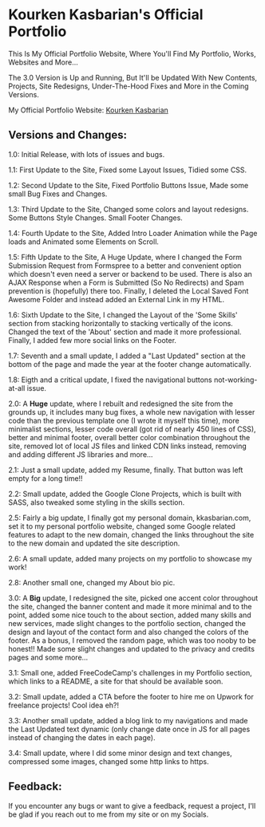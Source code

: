 # Kourken Kasbarian's Official Portfolio

This Is My Official Portfolio Website, Where You'll Find My Portfolio, Works, Websites and More...

The 3.0 Version is Up and Running, But It'll be Updated With New Contents, Projects, Site Redesigns, Under-The-Hood Fixes and More in the Coming Versions.

My Official Portfolio Website: [Kourken Kasbarian](http://www.kkasbarian.com/)

## Versions and Changes:

1.0: Initial Release, with lots of issues and bugs.

1.1: First Update to the Site, Fixed some Layout Issues, Tidied some CSS.

1.2: Second Update to the Site, Fixed Portfolio Buttons Issue, Made some small Bug Fixes and Changes.

1.3: Third Update to the Site, Changed some colors and layout redesigns. Some Buttons Style Changes. Small Footer Changes.

1.4: Fourth Update to the Site, Added Intro Loader Animation while the Page loads and Animated some Elements on Scroll.

1.5: Fifth Update to the Site, A Huge Update, where I changed the Form Submission Request from Formspree to a better and convenient option which doesn't even need a server or backend to be used. There is also an AJAX Response when a Form is Submitted (So No Redirects) and Spam prevention is (hopefully) there too. Finally, I deleted the Local Saved Font Awesome Folder and instead added an External Link in my HTML.

1.6: Sixth Update to the Site, I changed the Layout of the 'Some Skills' section from stacking horizontally to stacking vertically of the icons. Changed the text of the 'About' section and made it more professional. Finally, I added few more social links on the Footer.

1.7: Seventh and a small update, I added a "Last Updated" section at the bottom of the page and made the year at the footer change automatically.

1.8: Eigth and a critical update, I fixed the navigational buttons not-working-at-all issue.

2.0: A **Huge** update, where I rebuilt and redesigned the site from the grounds up, it includes many bug fixes, a whole new navigation with lesser code than the previous template one (I wrote it myself this time), more minimalist sections, lesser code overall (got rid of nearly 450 lines of CSS), better and minimal footer, overall better color combination throughout the site, removed lot of local JS files and linked CDN links instead, removing and adding different JS libraries and more...

2.1: Just a small update, added my Resume, finally. That button was left empty for a long time!!

2.2: Small update, added the Google Clone Projects, which is built with SASS, also tweaked some styling in the skills section.

2.5: Fairly a big update, I finally got my personal domain, kkasbarian.com, set it to my personal portfolio website, changed some Google related features to adapt to the new domain, changed the links throughout the site to the new domain and updated the site description.

2.6: A small update, added many projects on my portfolio to showcase my work!

2.8: Another small one, changed my About bio pic.

3.0: A **Big** update, I redesigned the site, picked one accent color throughout the site, changed the banner content and made it more minimal and to the point, added some nice touch to the about section, added many skills and new services, made slight changes to the portfolio section, changed the design and layout of the contact form and also changed the colors of the footer. As a bonus, I removed the random page, which was too nooby to be honest!! Made some slight changes and updated to the privacy and credits pages and some more...

3.1: Small one, added FreeCodeCamp's challenges in my Portfolio section, which links to a README, a site for that should be available soon.

3.2: Small update, added a CTA before the footer to hire me on Upwork for freelance projects! Cool idea eh?!

3.3: Another small update, added a blog link to my navigations and made the Last Updated text dynamic (only change date once in JS for all pages instead of changing the dates in each page).

3.4: Small update, where I did some minor design and text changes, compressed some images, changed some http links to https.

## Feedback:

If you encounter any bugs or want to give a feedback, request a project, I'll be glad if you reach out to me from my site or on my Socials.
